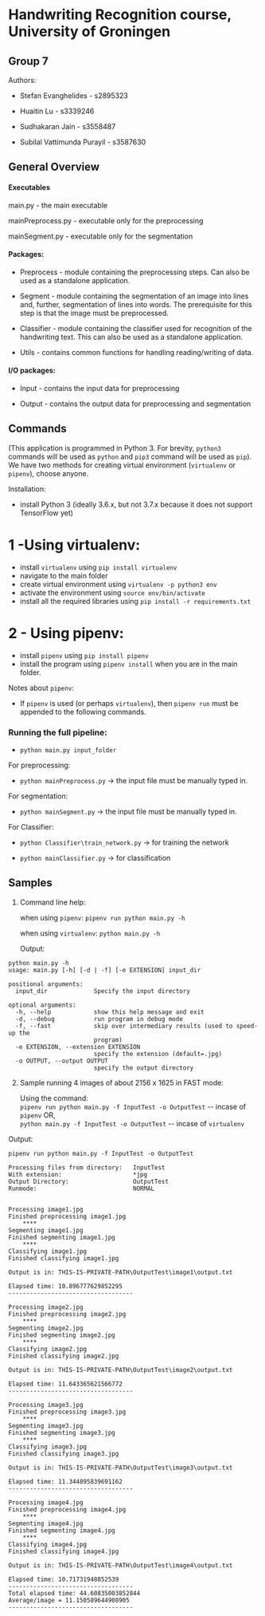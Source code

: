 # Handwriting Recognition course, University of Groningen
## Group 7

Authors:

- Stefan Evanghelides - s2895323

- Huaitin Lu - s3339246

- Sudhakaran Jain - s3558487

- Subilal Vattimunda Purayil - s3587630

## General Overview

#### Executables

main.py - the main executable

mainPreprocess.py - executable only for the preprocessing

mainSegment.py - executable only for the segmentation

#### Packages:

- Preprocess - module containing the preprocessing steps. Can also be used as a standalone application.

- Segment - module containing the segmentation of an image into lines and, further, segmentation of lines into words. The prerequisite for this step is that the image must be preprocessed.

- Classifier - module containing the classifier used for recognition of the handwriting text. This can also be used as a standalone application.

- Utils - contains common functions for handling reading/writing of data.

#### I/O packages:

- Input - contains the input data for preprocessing

- Output - contains the output data for preprocessing and segmentation

## Commands

(This application is programmed in Python 3. For brevity, `python3` commands will be used as `python` and `pip3` command will be used as `pip`). We have two methods for creating virtual environment (`virtualenv` or `pipenv`), choose anyone.

Installation:

- install Python 3 (ideally 3.6.x, but not 3.7.x because it does not support TensorFlow yet)

# 1 -Using virtualenv:

- install `virtualenv` using `pip install virtualenv`
- navigate to the main folder
- create virtual environment using `virtualenv -p python3 env`
- activate the environment using `source env/bin/activate`
- install all the required libraries using `pip install -r requirements.txt`


# 2 - Using pipenv:

- install `pipenv` using `pip install pipenv`
- install the program using `pipenv install` when you are in the main folder.

Notes about `pipenv`:
- If `pipenv` is used (or perhaps `virtualenv`), then `pipenv run` must be appended to the following commands.


### Running the full pipeline:

- `python main.py input_folder`

For preprocessing:

- `python mainPreprocess.py` -> the input file must be manually typed in.

For segmentation:

- `python mainSegment.py` -> the input file must be manually typed in.

For Classifier:

- `python Classifier\train_network.py` -> for training the network

- `python mainClassifier.py` -> for classification

## Samples

1. Command line help:

   when using `pipenv`:
   `pipenv run python main.py -h` 
   
   when using `virtualenv`:
   `python main.py -h`

   Output:

  ```
  python main.py -h
  usage: main.py [-h] [-d | -f] [-e EXTENSION] input_dir

  positional arguments:
    input_dir             Specify the input directory

  optional arguments:
    -h, --help            show this help message and exit
    -d, --debug           run program in debug mode
    -f, --fast            skip over intermediary results (used to speed-up the
                          program)
    -e EXTENSION, --extension EXTENSION
                          specify the extension (default=.jpg)  
    -o OUTPUT, --output OUTPUT
                          specify the output directory
  ```
  
2. Sample running 4 images of about 2156 x 1625 in FAST mode:

   Using the command: </br>
   `pipenv run python main.py -f InputTest -o OutputTest` -- incase of `pipenv` OR, </br>
   `python main.py -f InputTest -o OutputTest` -- incase of `virtualenv`
  
  Output:

  ```
  pipenv run python main.py -f InputTest -o OutputTest

  Processing files from directory:   InputTest
  With extension:                    *jpg
  Output Directory:                  OutputTest
  Runmode:                           NORMAL


  Processing image1.jpg
  Finished preprocessing image1.jpg
      ****
  Segmenting image1.jpg
  Finished segmenting image1.jpg
      ****
  Classifying image1.jpg
  Finished classifying image1.jpg

  Output is in: THIS-IS-PRIVATE-PATH\OutputTest\image1\output.txt

  Elapsed time: 10.896777629852295
  -----------------------------------

  Processing image2.jpg
  Finished preprocessing image2.jpg
      ****
  Segmenting image2.jpg
  Finished segmenting image2.jpg
      ****
  Classifying image2.jpg
  Finished classifying image2.jpg

  Output is in: THIS-IS-PRIVATE-PATH\OutputTest\image2\output.txt
  
  Elapsed time: 11.643365621566772
  -----------------------------------

  Processing image3.jpg
  Finished preprocessing image3.jpg
      ****
  Segmenting image3.jpg
  Finished segmenting image3.jpg
      ****
  Classifying image3.jpg
  Finished classifying image3.jpg

  Output is in: THIS-IS-PRIVATE-PATH\OutputTest\image3\output.txt

  Elapsed time: 11.344895839691162
  -----------------------------------

  Processing image4.jpg
  Finished preprocessing image4.jpg
      ****
  Segmenting image4.jpg
  Finished segmenting image4.jpg
      ****
  Classifying image4.jpg
  Finished classifying image4.jpg

  Output is in: THIS-IS-PRIVATE-PATH\OutputTest\image4\output.txt

  Elapsed time: 10.71731948852539
  -----------------------------------
  Total elapsed time: 44.60835003852844
  Average/image = 11.150589644908905
  -----------------------------------
  ```
